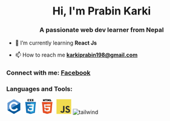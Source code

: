 <h1 align="center">Hi, I'm Prabin Karki</h1>
<h3 align="center">A passionate web dev learner from Nepal</h3>

- 🌱 I’m currently learning **React Js**

- 📫 How to reach me **karkiprabin198@gmail.com**

<h3 align="left">Connect with me: <a href="https://www.facebook.com/profile.php?id=100015271812671">Facebook</a></h3>
<p align="left">
</p>

<h3 align="left">Languages and Tools:</h3>
<p align="left"><img src="https://raw.githubusercontent.com/devicons/devicon/master/icons/c/c-original.svg" alt="c" width="40" height="40"/>
  <img src="https://raw.githubusercontent.com/devicons/devicon/master/icons/css3/css3-original-wordmark.svg" alt="css3" width="40" height="40"/> 
  <img src="https://raw.githubusercontent.com/devicons/devicon/master/icons/html5/html5-original-wordmark.svg" alt="html5" width="40" height="40"/> 
  <img src="https://raw.githubusercontent.com/devicons/devicon/master/icons/javascript/javascript-original.svg" alt="javascript" width="40" height="40"/>  
  <img  src="https://www.vectorlogo.zone/logos/tailwindcss/tailwindcss-icon.svg" alt="tailwind" width="40" height"40"/>
  </p>
<!---
Prabin198/Prabin198 is a ✨ special ✨ repository because its `README.md` (this file) appears on your GitHub profile.
You can click the Preview link to take a look at your changes.
--->
